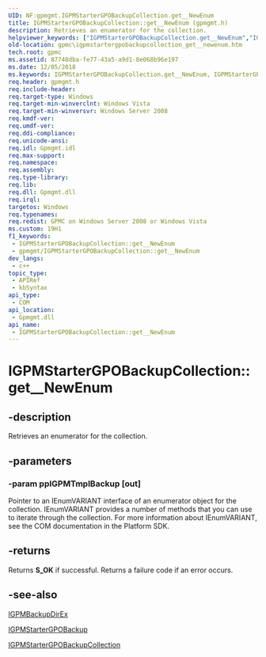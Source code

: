 ```yaml
---
UID: NF:gpmgmt.IGPMStarterGPOBackupCollection.get__NewEnum
title: IGPMStarterGPOBackupCollection::get__NewEnum (gpmgmt.h)
description: Retrieves an enumerator for the collection.
helpviewer_keywords: ["IGPMStarterGPOBackupCollection.get__NewEnum","IGPMStarterGPOBackupCollection::get__NewEnum","IGPMstarterGPOBackupCollection interface [GPMC]","get__NewEnum method","IGPMstarterGPOBackupCollection::get__NewEnum","get__NewEnum","get__NewEnum method [GPMC]","get__NewEnum method [GPMC]","IGPMstarterGPOBackupCollection interface","gpmc.igpmstartergpobackupcollection_get__newenum","gpmgmt/IGPMstarterGPOBackupCollection::get__NewEnum"]
old-location: gpmc\igpmstartergpobackupcollection_get__newenum.htm
tech.root: gpmc
ms.assetid: 87748dba-fe77-43a5-a9d1-8e068b96e197
ms.date: 12/05/2018
ms.keywords: IGPMStarterGPOBackupCollection.get__NewEnum, IGPMStarterGPOBackupCollection::get__NewEnum, IGPMstarterGPOBackupCollection interface [GPMC],get__NewEnum method, IGPMstarterGPOBackupCollection::get__NewEnum, get__NewEnum, get__NewEnum method [GPMC], get__NewEnum method [GPMC],IGPMstarterGPOBackupCollection interface, gpmc.igpmstartergpobackupcollection_get__newenum, gpmgmt/IGPMstarterGPOBackupCollection::get__NewEnum
req.header: gpmgmt.h
req.include-header: 
req.target-type: Windows
req.target-min-winverclnt: Windows Vista
req.target-min-winversvr: Windows Server 2008
req.kmdf-ver: 
req.umdf-ver: 
req.ddi-compliance: 
req.unicode-ansi: 
req.idl: Gpmgmt.idl
req.max-support: 
req.namespace: 
req.assembly: 
req.type-library: 
req.lib: 
req.dll: Gpmgmt.dll
req.irql: 
targetos: Windows
req.typenames: 
req.redist: GPMC on Windows Server 2008 or Windows Vista
ms.custom: 19H1
f1_keywords:
 - IGPMStarterGPOBackupCollection::get__NewEnum
 - gpmgmt/IGPMStarterGPOBackupCollection::get__NewEnum
dev_langs:
 - c++
topic_type:
 - APIRef
 - kbSyntax
api_type:
 - COM
api_location:
 - Gpmgmt.dll
api_name:
 - IGPMStarterGPOBackupCollection::get__NewEnum
---
```


# IGPMStarterGPOBackupCollection::get__NewEnum


## -description

Retrieves an enumerator for the collection.

## -parameters

### -param ppIGPMTmplBackup [out]

Pointer to an IEnumVARIANT interface of an enumerator object for the collection.  IEnumVARIANT provides a number of methods that you can use to iterate through the collection. For more information about IEnumVARIANT, see the COM documentation in the Platform SDK.

## -returns

Returns <b>S_OK</b> if successful. Returns a failure code if an error occurs.

## -see-also

<a href="/previous-versions/windows/desktop/api/gpmgmt/nn-gpmgmt-igpmbackupdirex">IGPMBackupDirEx</a>



<a href="/previous-versions/windows/desktop/api/gpmgmt/nn-gpmgmt-igpmstartergpobackup">IGPMStarterGPOBackup</a>



<a href="/previous-versions/windows/desktop/api/gpmgmt/nn-gpmgmt-igpmstartergpobackupcollection">IGPMStarterGPOBackupCollection</a>

